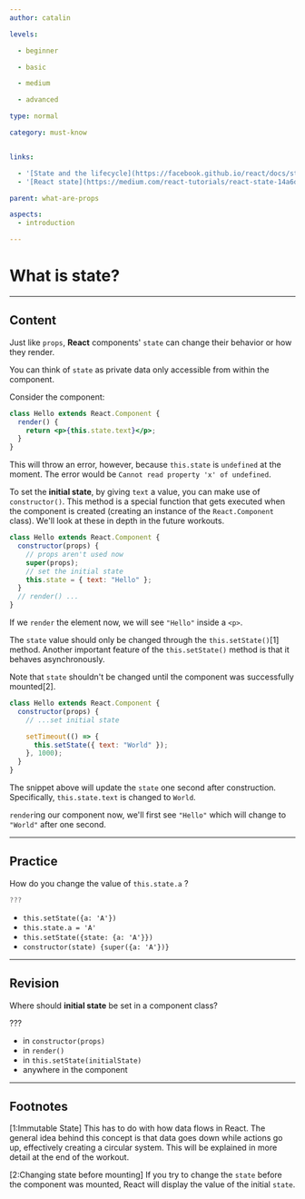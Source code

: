 ```yaml
---
author: catalin

levels:

  - beginner

  - basic

  - medium

  - advanced

type: normal

category: must-know


links:

  - '[State and the lifecycle](https://facebook.github.io/react/docs/state-and-lifecycle.html){website}'
  - '[React state](https://medium.com/react-tutorials/react-state-14a6d4f736f5#.8vf5a6ngz){website}'

parent: what-are-props

aspects:
  - introduction

---
```


# What is state?

---
## Content

Just like `props`, **React** components' `state` can change their behavior or how they render.

You can think of `state` as private data only accessible from within the component.

Consider the component:

```jsx
class Hello extends React.Component {
  render() {
    return <p>{this.state.text}</p>;
  }
}
```

This will throw an error, however, because `this.state` is `undefined` at the moment. The error would be `Cannot read property 'x' of undefined`.

To set the **initial state**, by giving `text` a value, you can make use of `constructor()`. This method is a special function that gets executed when the component is created (creating an instance of the `React.Component` class). We'll look at these in depth in the future workouts.

```jsx
class Hello extends React.Component {
  constructor(props) {
    // props aren't used now
    super(props);
    // set the initial state
    this.state = { text: "Hello" };
  }
  // render() ...
}
```

If we `render` the element now, we will see `"Hello"` inside a `<p>`.

The `state` value should only be changed through the `this.setState()`[1] method. Another important feature of the `this.setState()` method is that it behaves asynchronously.

Note that `state` shouldn't be changed until the component was successfully mounted[2].

```jsx
class Hello extends React.Component {
  constructor(props) {
    // ...set initial state

    setTimeout(() => {
      this.setState({ text: "World" });
    }, 1000);
  }
}
```

The snippet above will update the `state` one second after construction. Specifically, `this.state.text` is changed to `World`.

`render`ing our component now, we'll first see `"Hello"` which will change to `"World"` after one second.

---
## Practice

How do you change the value of `this.state.a` ?

```jsx
???
```


* `this.setState({a: 'A'})`
* `this.state.a = 'A'`
* `this.setState({state: {a: 'A'}})`
* `constructor(state) {super({a: 'A'})}`

---
## Revision

Where should **initial state** be set in a component class?

???


* in `constructor(props)`
* in `render()`
* in `this.setState(initialState)`
* anywhere in the component

---
## Footnotes

[1:Immutable State]
This has to do with how data flows in React. The general idea behind this concept is that data goes down while actions go up, effectively creating a circular system. This will be explained in more detail at the end of the workout.

[2:Changing state before mounting]
If you try to change the `state` before the component was mounted, React will display the value of the initial `state`.
